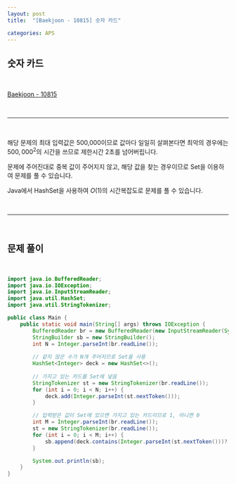 ```yaml
---
layout: post
title:  "[Baekjoon - 10815] 숫자 카드"

categories: APS
---
```


## 숫자 카드

<br>

[Baekjoon - 10815](https://www.acmicpc.net/problem/10815)

<br>

***

<br>

해당 문제의 최대 입력값은 500,000이므로 값마다 일일히 살펴본다면 최악의 경우에는 $500,000^{2}$의 시간을 쓰므로 제한시간 2초를 넘어버립니다.

문제에 주어진대로 중복 값이 주어지지 않고, 해당 값을 찾는 경우이므로 Set을 이용하여 문제를 풀 수 있습니다.

Java에서 HashSet을 사용하여 $O(1)$의 시간복잡도로 문제를 풀 수 있습니다.

<br>

***

<br>

## 문제 풀이

<br>

```java
import java.io.BufferedReader;
import java.io.IOException;
import java.io.InputStreamReader;
import java.util.HashSet;
import java.util.StringTokenizer;

public class Main {
    public static void main(String[] args) throws IOException {
        BufferedReader br = new BufferedReader(new InputStreamReader(System.in));
        StringBuilder sb = new StringBuilder();
        int N = Integer.parseInt(br.readLine());
        
        // 같지 않은 수가 N개 주어지므로 Set을 사용
        HashSet<Integer> deck = new HashSet<>();
        
        // 가지고 있는 카드를 Set에 넣음
        StringTokenizer st = new StringTokenizer(br.readLine());
        for (int i = 0; i < N; i++) {
            deck.add(Integer.parseInt(st.nextToken()));
        }

        // 입력받은 값이 Set에 있으면 가지고 있는 카드이므로 1, 아니면 0
        int M = Integer.parseInt(br.readLine());
        st = new StringTokenizer(br.readLine());
        for (int i = 0; i < M; i++) {
            sb.append(deck.contains(Integer.parseInt(st.nextToken()))? 1 : 0).append(' ');
        }

        System.out.println(sb);
    }
}
```